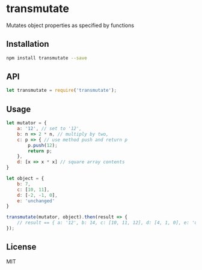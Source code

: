# transmutate
Mutates object properties as specified by functions

## Installation

```sh
npm install transmutate --save
```

## API
```javascript
let transmutate = require('transmutate');
```

## Usage

```javascript
let mutator = {
	a: '12', // set to '12',
	b: n => 2 * n, // multiply by two,
	c: p => { // use method push and return p
		p.push(12);
		return p;
	},
	d: [x => x * x] // square array contents
}

let object = {
	b: 7,
	c: [10, 11],
	d: [-2, -1, 0],
	e: 'unchanged'
}

transmutate(mutator, object).then(result => {
	// result == { a: '12', b: 14, c: [10, 11, 12], d: [4, 1, 0], e: 'unchanged' }
});
```

## License

MIT
